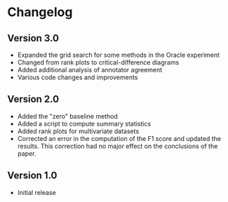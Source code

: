 # Changelog

## Version 3.0

* Expanded the grid search for some methods in the Oracle experiment
* Changed from rank plots to critical-difference diagrams
* Added additional analysis of annotator agreement
* Various code changes and improvements

## Version 2.0

* Added the "zero" baseline method
* Added a script to compute summary statistics
* Added rank plots for multivariate datasets
* Corrected an error in the computation of the F1 score and updated the 
  results. This correction had no major effect on the conclusions of the 
  paper.

## Version 1.0

* Initial release
